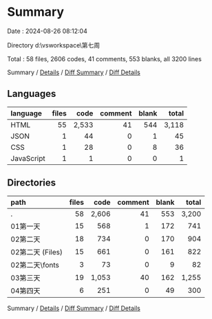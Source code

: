 # Summary

Date : 2024-08-26 08:12:04

Directory d:\\vsworkspace\\第七周

Total : 58 files,  2606 codes, 41 comments, 553 blanks, all 3200 lines

Summary / [Details](details.md) / [Diff Summary](diff.md) / [Diff Details](diff-details.md)

## Languages
| language | files | code | comment | blank | total |
| :--- | ---: | ---: | ---: | ---: | ---: |
| HTML | 55 | 2,533 | 41 | 544 | 3,118 |
| JSON | 1 | 44 | 0 | 1 | 45 |
| CSS | 1 | 28 | 0 | 8 | 36 |
| JavaScript | 1 | 1 | 0 | 0 | 1 |

## Directories
| path | files | code | comment | blank | total |
| :--- | ---: | ---: | ---: | ---: | ---: |
| . | 58 | 2,606 | 41 | 553 | 3,200 |
| 01第一天 | 15 | 568 | 1 | 172 | 741 |
| 02第二天 | 18 | 734 | 0 | 170 | 904 |
| 02第二天 (Files) | 15 | 661 | 0 | 161 | 822 |
| 02第二天\\fonts | 3 | 73 | 0 | 9 | 82 |
| 03第三天 | 19 | 1,053 | 40 | 162 | 1,255 |
| 04第四天 | 6 | 251 | 0 | 49 | 300 |

Summary / [Details](details.md) / [Diff Summary](diff.md) / [Diff Details](diff-details.md)